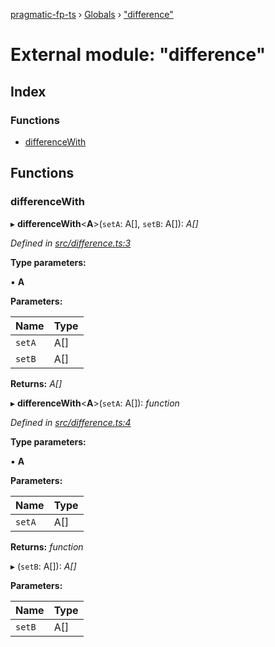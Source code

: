 [pragmatic-fp-ts](../README.md) › [Globals](../globals.md) › ["difference"](_difference_.md)

# External module: "difference"

## Index

### Functions

* [differenceWith](_difference_.md#differencewith)

## Functions

###  differenceWith

▸ **differenceWith**<**A**>(`setA`: A[], `setB`: A[]): *A[]*

*Defined in [src/difference.ts:3](https://github.com/hermann-p/pragmatic-fp-ts/blob/44257be/src/difference.ts#L3)*

**Type parameters:**

▪ **A**

**Parameters:**

Name | Type |
------ | ------ |
`setA` | A[] |
`setB` | A[] |

**Returns:** *A[]*

▸ **differenceWith**<**A**>(`setA`: A[]): *function*

*Defined in [src/difference.ts:4](https://github.com/hermann-p/pragmatic-fp-ts/blob/44257be/src/difference.ts#L4)*

**Type parameters:**

▪ **A**

**Parameters:**

Name | Type |
------ | ------ |
`setA` | A[] |

**Returns:** *function*

▸ (`setB`: A[]): *A[]*

**Parameters:**

Name | Type |
------ | ------ |
`setB` | A[] |
